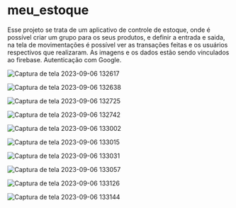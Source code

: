 # meu_estoque

Esse projeto se trata de um aplicativo de controle de estoque, onde é possível criar um grupo para os seus produtos, e definir a entrada e saida, na tela de movimentações é possível ver as transações feitas e os usuários respectivos que realizaram.
As imagens e os dados estão sendo vinculados ao firebase.
Autenticação com Google.

![Captura de tela 2023-09-06 132617](https://github.com/EdersonPinheiro/meu_estoque/assets/88673530/f00f7d69-14d1-480c-be45-657273e72523)


![Captura de tela 2023-09-06 132638](https://github.com/EdersonPinheiro/meu_estoque/assets/88673530/5e857a48-0cef-4ae1-a100-775a8cbd0444)


![Captura de tela 2023-09-06 132725](https://github.com/EdersonPinheiro/meu_estoque/assets/88673530/1d249e8d-754d-42c0-b44c-a2b7f1bf9900)


![Captura de tela 2023-09-06 132742](https://github.com/EdersonPinheiro/meu_estoque/assets/88673530/09f22642-2cc7-4aaf-8ad4-d3c8d0a638c6)


![Captura de tela 2023-09-06 133002](https://github.com/EdersonPinheiro/meu_estoque/assets/88673530/2cbfaef4-f1cf-40ee-ab45-3938ea55ed07)


![Captura de tela 2023-09-06 133015](https://github.com/EdersonPinheiro/meu_estoque/assets/88673530/8170b72a-0c92-4e49-83c8-fe1e76035e7d)


![Captura de tela 2023-09-06 133031](https://github.com/EdersonPinheiro/meu_estoque/assets/88673530/7188e242-aee1-4a36-af85-6e0548865a19)


![Captura de tela 2023-09-06 133057](https://github.com/EdersonPinheiro/meu_estoque/assets/88673530/a5c229bf-0ca6-414a-9471-4c89426d7514)


![Captura de tela 2023-09-06 133126](https://github.com/EdersonPinheiro/meu_estoque/assets/88673530/1212d31c-f669-4bf5-aded-185b25467b29)


![Captura de tela 2023-09-06 133144](https://github.com/EdersonPinheiro/meu_estoque/assets/88673530/b292b87c-a558-4844-953a-bd6f36f62d7e)



